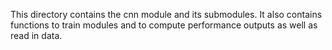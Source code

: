 This directory contains the cnn module and its submodules. It also contains functions to train modules and to compute performance outputs as well as read in data. 
